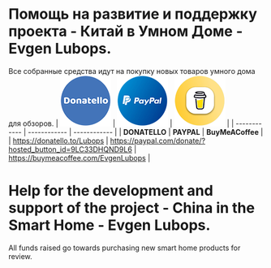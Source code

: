 # Помощь на развитие и поддержку проекта - Китай в Умном Доме - Evgen Lubops.
Все собранные средства идут на покупку новых товаров умного дома для обзоров.
| [![Donatello](https://github.com/EvgenLubops/Donate/blob/main/img/donatello_100.png "Donatello")](https://donatello.to/Lubops "Donatello")  | [![PAYPAL](https://github.com/EvgenLubops/Donate/blob/main/img/paypal_100.png "PAYPAL")](https://www.paypal.com/donate/?hosted_button_id=9LC33DHQND9L6 "PAYPAL")  | [![BuyMeACoffee](https://github.com/EvgenLubops/Donate/blob/main/img/buyinmeacooffe_100.png "BuyMeACoffee")](https://www.buymeacoffee.com/EvgenLubops "BuyMeACoffee")  |
| ------------ | ------------ | ------------ |
|  **DONATELLO**  |  **PAYPAL**  |   **BuyMeACoffee**  |
| https://donatello.to/Lubops |  https://paypal.com/donate/?hosted_button_id=9LC33DHQND9L6 |  https://buymeacoffee.com/EvgenLubops |
# Help for the development and support of the project - China in the Smart Home - Evgen Lubops.
All funds raised go towards purchasing new smart home products for review.
